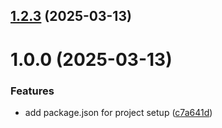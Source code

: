 ## [1.2.3](https://github.com/erfanhosseinabadi/git-extended/compare/1.0.0...1.2.3) (2025-03-13)



# 1.0.0 (2025-03-13)


### Features

* add package.json for project setup ([c7a641d](https://github.com/erfanhosseinabadi/git-extended/commit/c7a641dda1a823866e279dfaaeea8dddf0145629))



